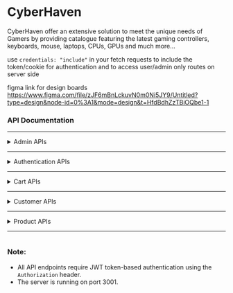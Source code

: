 # CyberHaven
CyberHaven offer an extensive solution to meet the unique needs of Gamers by providing catalogue featuring the latest gaming controllers, keyboards, mouse, laptops, CPUs, GPUs and much more...

use ```credentials: "include"``` in your fetch requests to include the token/cookie for authentication and to access user/admin only routes on server side

figma link for design boards
https://www.figma.com/file/zJF6mBnLckuvN0m0Ni5JY9/Untitled?type=design&node-id=0%3A1&mode=design&t=HfdBdhZzTBiOQbe1-1



### API Documentation

---

<details>

  <summary>Admin APIs<hr></summary>
  
  <details>
    <summary>Create a New Admin</summary>
    <p>This API creates a new admin.</p>
    <p><strong>Method:</strong> POST</p>
    <p><strong>Endpoint:</strong> /admin</p>
    <p><strong>Response:</strong></p>
    <pre>{
    "message": "Admin Created."
}</pre>
  </details>

  <details>
    <summary>Get All Admins</summary>
    <p>This API retrieves all admins.</p>
    <p><strong>Method:</strong> GET</p>
    <p><strong>Endpoint:</strong> /admin/all</p>
    <p><strong>Headers:</strong></p>
    <ul>
      <li><code>Authorization</code> (string): Token for admin authentication.</li>
    </ul>
    <p><strong>Response:</strong></p>
    <pre>
    {
      "data": [
        {
          "_id": "607a12c115d47a0017d83262",
          "name": "admin1",
          "password": "admin123",
          "email": "admin@example.com",
          "__v": 0
        },
        ...
      ]
    }
    </pre>
  </details>
  <hr>
</details>
<details>
  <summary>Authentication APIs<hr></summary>
  
  <details>
    <summary>Admin Login</summary>
    <p>This API allows admin users to log in.</p>
    <p><strong>Method:</strong> POST</p>
    <p><strong>Endpoint:</strong> /auth/admin</p>
    <p><strong>Body Parameters:</strong></p>
    <ul>
      <li><code>email</code> (string): The email of the admin.</li>
      <li><code>password</code> (string): The password of the admin.</li>
    </ul>
    <p><strong>Response:</strong></p>
    <pre>{
    "message": "Login successful",
    "userData": {
        "isAuthenticated": true,
        "user": {
            "isAdmin": true,
            "name": "John Doe",
            "email": "admin@example.com",
            "userId": "607a12c115d47a0017d83262"
        }
    }
}</pre>
  </details>

  <details>
    <summary>Customer Login</summary>
    <p>This API allows customer users to log in.</p>
    <p><strong>Method:</strong> POST</p>
    <p><strong>Endpoint:</strong> /auth/customer</p>
    <p><strong>Body Parameters:</strong></p>
    <ul>
      <li><code>email</code> (string): The email of the customer.</li>
      <li><code>password</code> (string): The password of the customer.</li>
    </ul>
    <p><strong>Response:</strong></p>
    <pre>{
    "message": "Login successful",
    "userData": {
        "isAuthenticated": true,
        "user": {
            "isAdmin": false,
            "name": "Jane Doe",
            "email": "customer@example.com",
            "userId": "607a12c115d47a0017d83263"
        }
    }
}</pre>
  </details>

  <details>
    <summary>Get Session Status</summary>
    <p>This API checks the session status of the user.</p>
    <p><strong>Method:</strong> GET</p>
    <p><strong>Endpoint:</strong> /auth/session-status</p>
    <p><strong>Headers:</strong></p>
    <ul>
      <li><code>Authorization</code> (string): Token for user authentication.</li>
    </ul>
    <p><strong>Response:</strong></p>
    <pre>{
    "isAuthenticated": true,
    "user": {
        "isAdmin": true,
        "name": "John Doe",
        "email": "admin@example.com",
        "userId": "607a12c115d47a0017d83262"
    }
}</pre>
  </details>

  <details>
    <summary>Logout</summary>
    <p>This API allows the user to log out.</p>
    <p><strong>Method:</strong> GET</p>
    <p><strong>Endpoint:</strong> /auth/logout</p>
    <p><strong>Response:</strong></p>
    <pre>{
    "message": "Logged out"
}</pre>
  </details>
  <hr>
</details>
<details>
  <summary>Cart APIs<hr></summary>
  
  <details>
    <summary>Get Cart</summary>
    <p>This API retrieves the cart of the user.</p>
    <p><strong>Method:</strong> GET</p>
    <p><strong>Endpoint:</strong> /cart</p>
    <p><strong>Headers:</strong></p>
    <ul>
      <li><code>Authorization</code> (string): Token for user authentication.</li>
    </ul>
    <p><strong>Response:</strong></p>
    <pre>{
    "data": {
        "_id": "607a12c115d47a0017d83262",
        "userId": "607a12c115d47a0017d83262",
        "items": {
            "productId1": 2,
            "productId2": 1
        },
        "__v": 0
    }
}</pre>
  </details>

  <details>
    <summary>Update Cart</summary>
    <p>This API updates the quantity of a product in the cart.</p>
    <p><strong>Method:</strong> POST</p>
    <p><strong>Endpoint:</strong> /cart</p>
    <p><strong>Body Parameters:</strong></p>
    <ul>
      <li><code>productId</code> (string): The ID of the product.</li>
      <li><code>quantity</code> (number, optional): The quantity to be added or removed. Defaults to 1.</li>
    </ul>
    <p><strong>Response:</strong></p>
    <pre>{
    "message": "Cart Updated."
}</pre>
  </details>
  <hr>
</details>
<details>
  <summary>Customer APIs<hr></summary>
  
  <details>
    <summary>Delete Customer</summary>
    <p>This API deletes a customer and is accessible only to admins and the user.</p>
    <p><strong>Method:</strong> DELETE</p>
    <p><strong>Endpoint:</strong> /customer/:userId</p>
    <p><strong>Headers:</strong></p>
    <ul>
      <li><code>Authorization</code> (string): Token for user authentication.</li>
    </ul>
    <p><strong>Response:</strong></p>
    <pre>{
    "message": "Customer deleted."
}</pre>
  </details>

  <details>
    <summary>Update Customer</summary>
    <p>This API updates customer details and is accessible only to admins and the user.</p>
    <p><strong>Method:</strong> PUT</p>
    <p><strong>Endpoint:</strong> /customer</p>
    <p><strong>Headers:</strong></p>
    <ul>
      <li><code>Authorization</code> (string): Token for user authentication.</li>
    </ul>
    <p><strong>Body Parameters:</strong></p>
    <ul>
      <li><code>userId</code> (string): The ID of the customer to be updated.</li>
      <li><code>newUser</code> (object): The new details of the customer.</li>
      <li><pre>newUser:{
    name: string (optional)
    email: string (optional)
    password: string (optional)
    phoneNumber: string (optional)
    address: string (optional)
}
</pre></li>
    </ul>
    <p><strong>Response:</strong></p>
    <pre>{
    "message": "Customer updated."
}</pre>
  </details>

  <details>
    <summary>Get All Customers</summary>
    <p>This API retrieves all customers and is accessible only to admins.</p>
    <p><strong>Method:</strong> GET</p>
    <p><strong>Endpoint:</strong> /customer/all</p>
    <p><strong>Headers:</strong></p>
    <ul>
      <li><code>Authorization</code> (string): Token for admin authentication.</li>
    </ul>
    <p><strong>Response:</strong></p>
    <pre>{
    "data": [
        {
            "_id": "607a12c115d47a0017d83262",
            "name": "customer1",
            "email": "customer1@example.com",
            "password": "hashedPassword",
            "phoneNumber": "1234567890",
            "address": "123 Main St",
            "__v": 0
        },
        ...
    ]
}</pre>
  </details>

  <details>
    <summary>Create Customer</summary>
    <p>This API creates a new customer.</p>
    <p><strong>Method:</strong> POST</p>
    <p><strong>Endpoint:</strong> /customer</p>
    <p><strong>Body Parameters:</strong></p>
    <ul>
      <li><code>newUser</code> (object): The details of the new customer.</li>
      <li><pre>newUser:{
    name: string
    email: string
    password: string
    phoneNumber: string (optional)
    address: string (optional)
}
</pre></li>
    </ul>
    <p><strong>Response:</strong></p>
    <pre>{
    "message": "Signup successful"
}</pre>
  </details>
  <hr>
</details>
<details>
  <summary>Product APIs<hr></summary>
  
  <details>
    <summary>Get All Products</summary>
    <p>This API retrieves all products.</p>
    <p><strong>Method:</strong> GET</p>
    <p><strong>Endpoint:</strong> /product/all</p>
    <p><strong>Response:</strong></p>
    <pre>{
    "data": [
        {
            "_id": "607a12c115d47a0017d83262",
            "title": "Product 1",
            "description": "Description of product 1",
            "price": 10.99,
            "imageURL": "https://example.com/product1.jpg",
            "type": "type1",
            "category": "category1",
            "deal": "deal1",
            "dealPrice": 9.99,
            "__v": 0
        },
        ...
    ]
}</pre>
  </details>

  <details>
    <summary>Get Product by ID</summary>
    <p>This API retrieves a product by its ID.</p>
    <p><strong>Method:</strong> GET</p>
    <p><strong>Endpoint:</strong> /product/:productId</p>
    <p><strong>Response:</strong></p>
    <pre>{
    "data": {
        "_id": "607a12c115d47a0017d83262",
        "title": "Product 1",
        "description": "Description of product 1",
        "price": 10.99,
        "imageURL": "https://example.com/product1.jpg",
        "type": "type1",
        "category": "category1",
        "deal": "deal1",
        "dealPrice": 9.99,
        "__v": 0
    }
}</pre>
  </details>

  <details>
    <summary>Update Product</summary>
    <p>This API updates a product.</p>
    <p><strong>Method:</strong> PUT</p>
    <p><strong>Endpoint:</strong> /product</p>
    <p><strong>Headers:</strong></p>
    <ul>
      <li><code>Authorization</code> (string): Token for user authentication.</li>
    </ul>
    <p><strong>Body Parameters:</strong></p>
    <ul>
      <li><code>newProduct</code> (object): The new details of the product.</li>
    </ul>
    <p><strong>Response:</strong></p>
    <pre>{
    "data": {
        "_id": "607a12c115d47a0017d83262",
        "title": "Updated Product 1",
        ...
    }
}</pre>
  </details>

  <details>
    <summary>Add Product</summary>
    <p>This API adds a new product.</p>
    <p><strong>Method:</strong> POST</p>
    <p><strong>Endpoint:</strong> /product</p>
    <p><strong>Headers:</strong></p>
    <ul>
      <li><code>Authorization</code> (string): Token for user authentication.</li>
    </ul>
    <p><strong>Body Parameters:</strong></p>
    <ul>
      <li><code>newProduct</code> (object): The details of the new product.</li>
    </ul>
    <p><strong>Response:</strong></p>
    <pre>{
    "data": {
        "_id": "607a12c115d47a0017d83262",
        "title": "New Product",
        ...
    }
}</pre>
  </details>

  <details>
    <summary>Delete Product</summary>
    <p>This API deletes a product.</p>
    <p><strong>Method:</strong> DELETE</p>
    <p><strong>Endpoint:</strong> /product/:productId</p>
    <p><strong>Headers:</strong></p>
    <ul>
      <li><code>Authorization</code> (string): Token for user authentication.</li>
    </ul>
    <p><strong>Response:</strong></p>
    <pre>{
    "data": {
        "_id": "607a12c115d47a0017d83262",
        "title": "Deleted Product",
        ...
    }
}</pre>
  </details>
  <hr>
</details>

### Note:
- All API endpoints require JWT token-based authentication using the `Authorization` header.
- The server is running on port 3001.